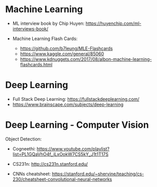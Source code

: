 # Machine Learning

* ML interview book by Chip Huyen: https://huyenchip.com/ml-interviews-book/ 

* Machine Learning Flash Cards: 

    *   https://github.com/b7leung/MLE-Flashcards
    *   https://www.kaggle.com/general/85060
    *   https://www.kdnuggets.com/2017/08/albon-machine-learning-flashcards.html

# Deep Learning
* Full Stack Deep Learning: https://fullstackdeeplearning.com/
* https://www.brainscape.com/subjects/deep-learning

# Deep Learning - Computer Vision
Object Detection:

* Cogneethi: https://www.youtube.com/playlist?list=PL1GQaVhO4f_jLxOokW7CS5kY_J1t1T17S

* CS231n: http://cs231n.stanford.edu/

* CNNs cheatsheet: https://stanford.edu/~shervine/teaching/cs-230/cheatsheet-convolutional-neural-networks